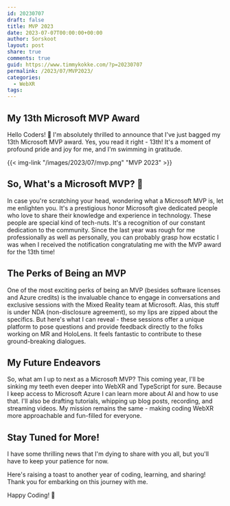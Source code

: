 ```yaml
---
id: 20230707
draft: false
title: MVP 2023
date: 2023-07-07T00:00:00+00:00
author: Sorskoot
layout: post
share: true
comments: true
guid: https://www.timmykokke.com/?p=20230707
permalink: /2023/07/MVP2023/
categories:
  - WebXR
tags:
---
```


## My 13th Microsoft MVP Award 

Hello Coders! 👾 I'm absolutely thrilled to announce that I've just bagged my 13th Microsoft MVP award. Yes, you read it right - 13th! It's a moment of profound pride and joy for me, and I'm swimming in gratitude.

{{< img-link "/images/2023/07/mvp.png" "MVP 2023" >}}

## So, What's a Microsoft MVP? 🤔

In case you're scratching your head, wondering what a Microsoft MVP is, let me enlighten you. It's a prestigious honor Microsoft give dedicated people who love to share their knowledge and experience in technology. These people are special kind of tech-nuts. It's a recognition of our constant dedication to the community. Since the last year was rough for me professionally as well as personally, you can probably grasp how ecstatic I was when I received the notification congratulating me with the MVP award for the 13th time!

## The Perks of Being an MVP 

One of the most exciting perks of being an MVP (besides software licenses and Azure credits) is the invaluable chance to engage in conversations and exclusive sessions with the Mixed Reality team at Microsoft. Alas, this stuff is under NDA (non-disclosure agreement), so my lips are zipped about the specifics. But here's what I can reveal - these sessions offer a unique platform to pose questions and provide feedback directly to the folks working on MR and HoloLens. It feels fantastic to contribute to these ground-breaking dialogues.

## My Future Endeavors

So, what am I up to next as a Microsoft MVP? This coming year, I'll be sinking my teeth even deeper into WebXR and TypeScript for sure. Because I keep access to Microsoft Azure I can learn more about AI and how to use that. I'll also be drafting tutorials, whipping up blog posts, recording, and streaming videos. My mission remains the same - making coding WebXR more approachable and fun-filled for everyone.

## Stay Tuned for More! 

I have some thrilling news that I'm dying to share with you all, but you'll have to keep your patience for now. 

Here's raising a toast to another year of coding, learning, and sharing! Thank you for embarking on this journey with me. 

Happy Coding! 🚀
